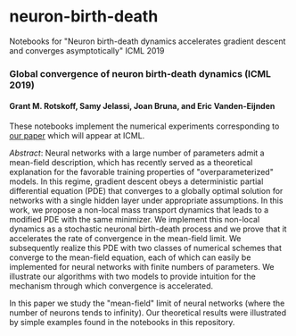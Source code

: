 # neuron-birth-death
Notebooks for "Neuron birth-death dynamics accelerates gradient descent and converges asymptotically" ICML 2019


### Global convergence of neuron birth-death dynamics (ICML 2019) 



#### Grant M. Rotskoff, Samy Jelassi, Joan Bruna, and Eric Vanden-Eijnden



These notebooks implement the numerical experiments corresponding to [our paper](https://arxiv.org/abs/1902.01843) which will appear at ICML. 



*Abstract*: Neural networks with a large number of parameters admit a mean-field description, which has recently served as a theoretical explanation for the favorable training properties of "overparameterized" models. In this regime, gradient descent obeys a deterministic partial differential equation (PDE) that converges to a globally optimal solution for networks with a single hidden layer under appropriate assumptions. In this work, we propose a non-local mass transport dynamics that leads to a modified PDE with the same minimizer. We implement this non-local dynamics as a stochastic neuronal birth-death process and we prove that it accelerates the rate of convergence in the mean-field limit. We subsequently realize this PDE with two classes of numerical schemes that converge to the mean-field equation, each of which can easily be implemented for neural networks with finite numbers of parameters. We illustrate our algorithms with two models to provide intuition for the mechanism through which convergence is accelerated. 



In this paper we study the "mean-field" limit of neural networks (where the number of neurons tends to infinity). Our theoretical results were illustrated by simple examples found in the notebooks in this repository. 

